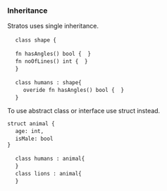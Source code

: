 
### Inheritance 

Stratos uses single inheritance.

&emsp; `class shape {`<br>

&emsp; `fn hasAngles() bool {`&emsp;`}`<br>
&emsp; `fn noOfLines() int {`&emsp;`}`<br>
&emsp; `}`<br>

&emsp; `class humans : shape{`<br>
 &emsp;  &emsp; `overide fn hasAngles() bool {`&emsp;`}`<br>
&emsp; `}`<br>


To use abstract class or interface use struct instead.

`struct animal {`<br>
  &emsp;  `age: int,`   
  &emsp;  `isMale: bool`<br>
`}`


&emsp; `class humans : animal{`<br>
&emsp; `}`<br>
&emsp; `class lions : animal{`<br>
&emsp; `}`<br>


